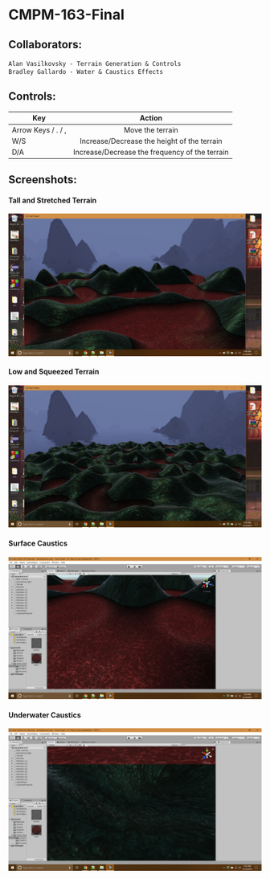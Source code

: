 # CMPM-163-Final
## Collaborators:
	Alan Vasilkovsky - Terrain Generation & Controls
	Bradley Gallardo - Water & Caustics Effects
	
## Controls:
| Key        | Action           |
| ------------- |:-------------:|
| Arrow Keys / . / ,      | Move the terrain |
| W/S      | Increase/Decrease the height of the terrain      |
| D/A | Increase/Decrease the frequency of the terrain     |
	
## Screenshots:

#### Tall and Stretched Terrain
![Terrain01](Screenshots/Terrain01.png)

#### Low and Squeezed Terrain
![Terrain02](Screenshots/Terrain02.png)

#### Surface Caustics
![WaterCaustics](Screenshots/WaterCaustics.png)

#### Underwater Caustics
![UnderwaterCaustics](Screenshots/UnderwaterCaustics.png)

